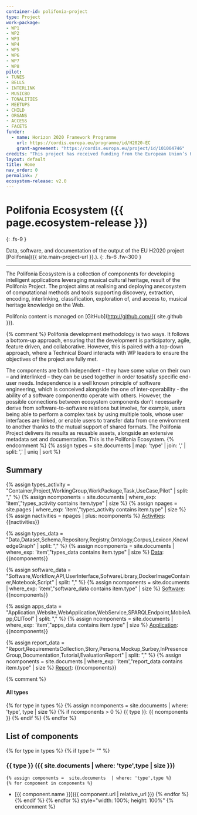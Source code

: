```yaml
---
container-id: polifonia-project
type: Project
work-package:
- WP1
- WP2
- WP3
- WP4
- WP5
- WP6
- WP7
- WP8
pilot:
- TUNES
- BELLS
- INTERLINK
- MUSICBO
- TONALITIES
- MEETUPS
- CHILD
- ORGANS
- ACCESS
- FACETS
funder:
  - name: Horizon 2020 Framework Programme
    url: https://cordis.europa.eu/programme/id/H2020-EC
    grant-agreement: "https://cordis.europa.eu/project/id/101004746"
credits: "This project has received funding from the European Union’s Horizon 2020 research and innovation programme under grant agreement N. 101004746."
layout: default
title: Home
nav_order: 0
permalink: /
ecosystem-release: v2.0
---
```


# Polifonia Ecosystem ({{ page.ecosystem-release }})
{: .fs-9 }

Data, software, and documentation of the output of the EU H2020 project [Polifonia]({{ site.main-project-url }}.). 
{: .fs-6 .fw-300 }

---

The Polifonia Ecosystem is a collection of components for developing intelligent applications leveraging musical cultural heritage, result of the Polifonia Project.
The project aims at realising and deploying anecosystem of computational methods and tools supporting discovery, extraction, encoding, interlinking, classification, exploration of, and access to, musical heritage knowledge on the Web.

Polifonia content is managed on [GitHub](http://github.com/{{ site.github }}).

{% comment %} 
Polifonia development methodology is two ways. 
It follows a bottom-up approach, ensuring that the development is participatory, agile, feature driven, and collaborative.
However, this is paired with a top-down approach, where a Technical Board interacts with WP leaders to ensure the objectives of the project are fully met.

The components are both independent – they have some value on their own – and interlinked – they can be used together in order tosatisfy specific end-user needs. 
Independence is a well known principle of software engineering, which is conceived alongside the one of inter-operability - the ability of a software componentto operate with others.
However, the possible connections between ecosystem components don’t necessarily derive from software-to-software relations but involve, for example, users being able to perform a complex task by using multiple tools, whose user interfaces are linked, or enable users to transfer data from one environment to another thanks to the mutual support of shared formats. 
The Polifonia Project delivers its results as reusable assets, alongside an extensive metadata set and documentation. This is the Polifonia Ecosystem.
{% endcomment %} 
{% assign types =  site.documents  | map: 'type' | join: ','  | split: ',' | uniq | sort %}

## Summary
<div id="chart_container"></div>
<script>
anychart.onDocumentReady(function() {
    // set the data
    /* var data = [
        {x: "Application", value: 1},
        {x: "CLITool", value: 2},
        {x: "Corpus", value: 1},
        {x: "Dataset", value: 4},
        {x: "Documentation", value: 4},
        {x: "KnowledgeGraph", value: 1},
        {x: "Lexicon", value: 1},
        {x: "Library", value: 1},
        {x: "Ontology", value: 6},
        {x: "Persona", value: 22},
        {x: "Project", value: 3},
        {x: "Repository", value: 4},
        {x: "RequirementsCollection", value: 2},
        {x: "Schema", value: 2},
        {x: "Service", value: 1},
        {x: "Software", value: 8},
        {x: "SoftwareLibrary", value: 1},
        {x: "Story", value: 35},
        {x: "Tutorial", value: 1},
        {x: "UserInterface", value: 2},
        {x: "WebApplication", value: 3},
        {x: "WebServer", value: 1}
    ]; */
    var data = [
      {x: "Activites", value: 22},
      {x: "Data", value: 18},
      {x: "Software", value: 10},
      {x: "Application", value: 6},
      {x: "Report", value: 64}
    ]
    // create the chart
    var chart = anychart.pie3d();
    // set the chart title
    // chart.title("Polifonia Project Components by Type");
    // add the data
    chart.data(data);
    // sort elements
    chart.sort("desc");  
    // set legend position
    chart.legend().position("right");
    // set items layout
    chart.legend().itemsLayout("vertical");
    // display the chart in the container
    chart.container('chart_container');
    chart.draw();
  });
  </script>

{% assign types_activity = "Container,Project,WorkingGroup,WorkPackage,Task,UseCase,Pilot" | split: "," %}
{% assign ncomponents = site.documents  | where_exp: 'item',"types_activity contains item.type" | size %}
{% assign npages = site.pages  | where_exp: 'item',"types_activity contains item.type" | size %}
{% assign nactivities = npages | plus: ncomponents %}
<a href="activities.html">Activities</a>: {{nactivities}}

{% assign types_data = "Data,Dataset,Schema,Repository,Registry,Ontology,Corpus,Lexicon,KnowledgeGraph" | split: "," %}
{% assign ncomponents = site.documents  | where_exp: 'item',"types_data contains item.type" | size %}
<a href="data.html">Data</a>: {{ncomponents}}

{% assign software_data = "Software,Workflow,API,UserInterface,SofwareLibrary,DockerImageContainer,Notebook,Script" | split: "," %}
{% assign ncomponents = site.documents  | where_exp: 'item',"software_data contains item.type" | size %}
<a href="software.html">Software</a>: {{ncomponents}}

{% assign apps_data = "Application,Website,WebApplication,WebService,SPARQLEndpoint,MobileApp,CLITool" | split: "," %}
{% assign ncomponents = site.documents  | where_exp: 'item',"apps_data contains item.type" | size %}
<a href="application.html">Application</a>: {{ncomponents}}

{% assign report_data = "Report,RequirementsCollection,Story,Persona,Mockup,Surbey,InPresenceGroup,Documentation,Tutorial,EvaluationReport" | split: "," %}
{% assign ncomponents = site.documents  | where_exp: 'item',"report_data contains item.type" | size %}
<a href="report.html">Report</a>: {{ncomponents}}


{% comment %}
#### All types
{% for type in types %}
{% assign ncomponents =  site.documents  | where: 'type', type | size %}
{% if ncomponents > 0 %} {{ type }}: {{ ncomponents }} {% endif %}
{% endfor %}

## List of components 
{% for type in types %}
{% if type != "" %}
### {{ type }} ({{ site.documents  | where: 'type',type | size }})
	{% assign components =  site.documents  | where: 'type',type %}
	{% for component in components %}
- [{{ component.name }}]({{ component.url | relative_url }})	{% endfor %}	
{% endif %}
{% endfor %}
style="width: 100%; height: 100%"
{% endcomment %}
